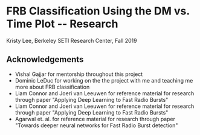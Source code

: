 # FRB Classification Using the DM vs. Time Plot -- Research
Kristy Lee, Berkeley SETI Research Center, Fall 2019



## Acknowledgements
- Vishal Gajjar for mentorship throughout this project
- Dominic LeDuc for working on the the project with me and teaching me more about FRB classification
- Liam Connor and Joeri van Leeuwen for reference material for research through paper "Applying Deep Learning to Fast Radio Bursts"
- Liam Connor and Joeri van Leeuwen for reference material for research through paper "Applying Deep Learning to Fast Radio Bursts"
- Agarwal et. al. for reference material for research through paper "Towards deeper neural networks for Fast Radio Burst detection"
